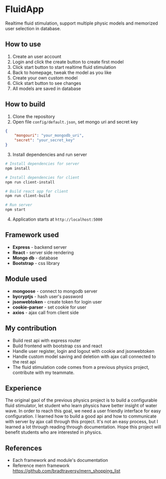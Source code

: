 # FluidApp
Realtime fluid stimulation, support multiple physic models and memorized user selection in database.

## How to use
1. Create an user account
2. Login and click the create button to create first model
3. Click start button to start realtime fluid stimulation
4. Back to homepage, tweak the model as you like
5. Create your own custom model
6. Click start button to see changes
7. All models are saved in database

## How to build

1. Clone the repository
2. Open file `config/default.json`, set mongo uri and secret key
```json
{
    "mongouri": "your_mongodb_uri",
    "secret": "your_secret_key"
}
```
3. Install dependencies and run server
```bash
# Install dependencies for server
npm install

# Install dependencies for client
npm run client-install

# Build react app for client
npm run client-build

# Run server
npm start
```
4. Application starts at `http://localhost:5000`

## Framework used
* **Express** - backend server
* **React** - server side rendering
* **Mongo db** - database
* **Bootstrap** - css library

## Module used
* **mongoose** - connect to mongodb server
* **bycryptjs** - hash user's password
* **jsonwebtoken**  - create token for login user
* **cookie-parser**  - set cookie for user
* **axios** - ajax call from client side

## My contribution

* Build rest api with express router
* Build frontend with bootstrap css and react
* Handle user register, login and logout with cookie and jsonwebtoken
* Handle custom model saving and deletion with ajax call connected to the rest api
* The fluid stimulation code comes from a previous physics project, contribute with my teammate.

## Experience
The original gaol of the previous physics project is to build a configurable fluid stimulator, let student who learn physics have better insight of water wave. In order to reach this goal, we need a user friendly interface for easy configuration. I learned how to build a good api and how to communicate with server by ajax call through this project. It's not an easy process, but I learned a lot through reading through documentation. Hope this project will benefit students who are interested in physics.

## References

* Each framework and module's documentation
* Reference mern framework https://github.com/bradtraversy/mern_shopping_list
